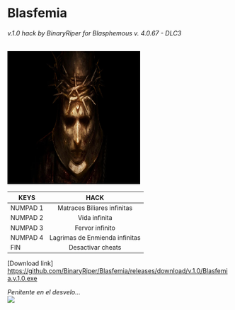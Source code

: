 # Blasfemia  
###### v.1.0 hack by BinaryRiper for Blasphemous v. 4.0.67 - DLC3     

<img src="https://github.com/BinaryRiper/Blasfemia/blob/main/media/blasphemous.jpg" width="300" height="300">  

| KEYS  | HACK |
| -------- |:--------:|
|NUMPAD 1 | Matraces Biliares infinitas
|NUMPAD 2 | Vida infinita
|NUMPAD 3 | Fervor infinito
|NUMPAD 4 | Lagrimas de Enmienda infinitas
|FIN | Desactivar cheats

[Download link] <https://github.com/BinaryRiper/Blasfemia/releases/download/v.1.0/Blasfemia.v.1.0.exe>

*Penitente en el desvelo...*  
<img src="https://github.com/BinaryRiper/Blasfemia/blob/main/media/abjuration.gif">
